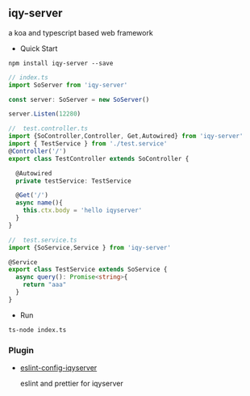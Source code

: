 ## **iqy-server** ##

a koa and typescript based web framework

- Quick Start
```shell
npm install iqy-server --save
```
```typescript
// index.ts
import SoServer from 'iqy-server'

const server: SoServer = new SoServer()

server.Listen(12280)
```
```ts
//  test.controller.ts
import {SoController,Controller, Get,Autowired} from 'iqy-server'
import { TestService } from './test.service'
@Controller('/')
export class TestController extends SoController {

  @Autowired
  private testService: TestService

  @Get('/')
  async name(){
    this.ctx.body = 'hello iqyserver'
  }
}
```
```ts
//  test.service.ts
import {SoService,Service } from 'iqy-server'

@Service
export class TestService extends SoService {
  async query(): Promise<string>{
    return "aaa"
  }
}
```
- Run
```shell
ts-node index.ts
```

### Plugin
- [eslint-config-iqyserver]( https://github.com/southorange1228/eslint-config-iqyserver )
  
  eslint and prettier for iqyserver 